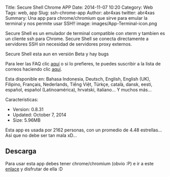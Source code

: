 Title: Secure Shell Chrome APP
Date: 2014-11-07 10:20
Category: Web
Tags: web, app
Slug: ssh-chrome-app
Author: abr4xas
twitter: abr4xas
Summary: Una app para chrome/chromium que sirve para emular la terminal y nos permite usar SSH!!
image: images/App-Terminal-icon.png

Secure Shell es un emulador de terminal compatible con xterm y tambien es un cliente ssh para Chrome. Secure Shell se conecta directamente a servidores SSH sin necesidad de servidores proxy externos.

Secure Shell esta aun en versión Beta y hay bugs

Para leer las FAQ clic [aquí](http://goo.gl/3i5AJ)  o si lo prefieres, te puedes suscribir a la lista de correos haciendo clic [aquí](http://goo.gl/RYHiK).

Esta disponible en: Bahasa Indonesia, Deutsch, English, English (UK), Filipino, Français, Nederlands, Tiếng Việt, Türkçe, català, dansk, eesti, español, español (Latinoamérica), hrvatski, italiano...  Y muchos más...

Caracteristicas:

* Version: 0.8.31
* Updated: October 7, 2014
* Size: 5.96MB

Esta app es usada por 2162 personas, con un promedio de 4.48 estrellas... Así que no debe ser tan mala xD...

## Descarga

Para usar esta app debes tener chrome/chromium (obvio :P) e ir a este [enlace](https://chrome.google.com/webstore/detail/secure-shell/pnhechapfaindjhompbnflcldabbghjo) y disfrutar de ella :D
